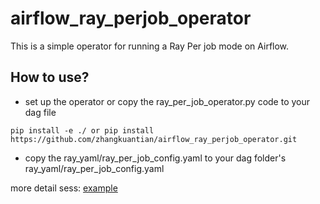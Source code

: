 # airflow_ray_perjob_operator
This is a simple operator for running a Ray Per job mode on Airflow.

## How to use?
- set up the operator or copy the ray_per_job_operator.py code to your dag file
```shell
pip install -e ./ or pip install https://github.com/zhangkuantian/airflow_ray_perjob_operator.git
```
- copy the ray_yaml/ray_per_job_config.yaml to your dag folder's ray_yaml/ray_per_job_config.yaml


more detail sess: [example](examples/example.py)

